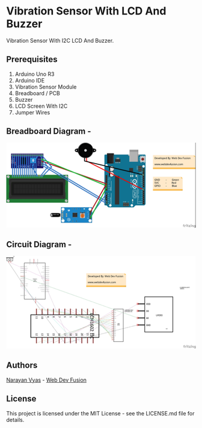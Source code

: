 # Vibration Sensor With LCD And Buzzer
Vibration Sensor With I2C LCD And Buzzer.

## Prerequisites
1. Arduino Uno R3
2. Arduino IDE
3. Vibration Sensor Module
4. Breadboard / PCB
5. Buzzer
6. LCD Screen With I2C
7. Jumper Wires

## Breadboard Diagram -
![Breadboard Diagram](https://github.com/narayanvyas/Arduino-Vibration-Sensor-With-LCD/blob/master/Breadboard%20Diagram.jpeg)

## Circuit Diagram -
![Circuit Diagram](https://github.com/narayanvyas/Arduino-Vibration-Sensor-With-LCD/blob/master/Circuit%20Diagram.jpeg)

## Authors
[Narayan Vyas](https://www.narayanvyas.org) - [Web Dev Fusion](https://www.webdevfusion.com)

## License
This project is licensed under the MIT License - see the LICENSE.md file for details.